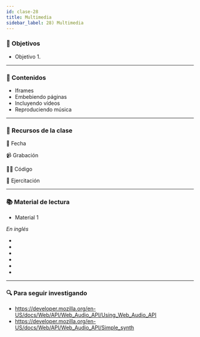 ```yaml
---
id: clase-28
title: Multimedia
sidebar_label: 28) Multimedia
---
```


### 🏁 Objetivos

- Objetivo 1.

---

### 📝 Contenidos

- Iframes
- Embebiendo páginas
- Incluyendo vídeos
- Reproduciendo música

---

### 🚀 Recursos de la clase

📆 Fecha

📹 Grabación

👩‍💻 Código

💪 Ejercitación

---

### 📚 Material de lectura

- Material 1

_En inglés_

- [](https://developer.mozilla.org/en-US/docs/Web/HTML/Element/video)
- [](https://developer.mozilla.org/en-US/docs/Web/HTML/Element/audio)
- [](https://developer.mozilla.org/en-US/docs/Web/HTML/Element/iframe)
- [](https://developer.mozilla.org/en-US/docs/Learn/JavaScript/Client-side_web_APIs/Video_and_audio_APIs)
- [](https://developer.mozilla.org/en-US/docs/Learn/HTML/Multimedia_and_embedding/Video_and_audio_content)
- [](https://developer.mozilla.org/en-US/docs/Learn/HTML/Multimedia_and_embedding/Other_embedding_technologies)

---

### 🔍 Para seguir investigando

- https://developer.mozilla.org/en-US/docs/Web/API/Web_Audio_API/Using_Web_Audio_API
- https://developer.mozilla.org/en-US/docs/Web/API/Web_Audio_API/Simple_synth
